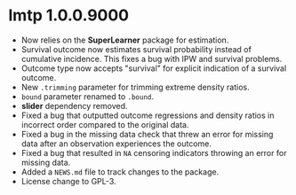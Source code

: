 # lmtp 1.0.0.9000

* Now relies on the **SuperLearner** package for estimation.
* Survival outcome now estimates survival probability instead of cumulative incidence. This fixes a bug with IPW and survival problems.
* Outcome type now accepts "survival" for explicit indication of a survival outcome.
* New `.trimming` parameter for trimming extreme density ratios.
* `bound` parameter renamed to `.bound`.
* **slider** dependency removed.
* Fixed a bug that outputted outcome regressions and density ratios in incorrect order compared to the original data.
* Fixed a bug in the missing data check that threw an error for missing data after an observation experiences the outcome.
* Fixed a bug that resulted in `NA` censoring indicators throwing an error for missing data.
* Added a `NEWS.md` file to track changes to the package.
* License change to GPL-3.
